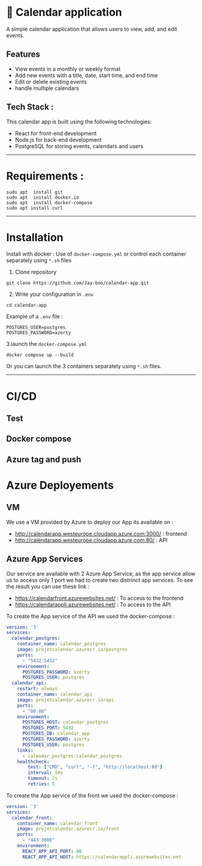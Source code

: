 # :round_pushpin: Calendar application

A simple calendar application that allows users to view, add, and edit events.

## Features

- View events in a monthly or weekly format
- Add new events with a title, date, start time, and end time
- Edit or delete existing events
- handle multiple calendars

## Tech Stack :

This calendar app is built using the following technologies:

- React for front-end development
- Node.js for back-end development
- PostgreSQL for storing events, calendars and  users

***

# Requirements :

 ```
sudo apt  install git
sudo apt  install docker.io
sudo apt  install docker-compose
sudo apt install curl
 ```
***

#  Installation

Install with docker : Use of `docker-compose.yml` or control each container separately using `*.sh` files

1. Clone repository
```
git clone https://github.com/Jay-boo/calendar-app.git
```

2. Write your configuration in `.env`
```
cd calendar-app
```
Example of a `.env` file :
```
POSTGRES_USER=postgres
POSTGRES_PASSWORD=azerty
```


3.launch the `docker-compose.yml`

```
docker compose up --build 
```

Or you can launch the 3 containers separately using `*.sh` files.



***

# CI/CD

## Test

## Docker compose

## Azure tag and push



# Azure Deployements 

## VM
We use a VM provided by Azure to deploy our App its available on :
+ http://calendarapp.westeurope.cloudapp.azure.com:3000/ : frontend
+ http://calendarapp.westeurope.cloudapp.azure.com:80/ : API
## Azure App Services

Our service are available with 2 Azure App Service, as the app service allow us to access only 1 port we had to create two distrinct app services.
To see the result you can use these link :
+ https://calendarfront.azurewebsites.net/ : To access to the frontend
+ https://calendarappli.azurewebsites.net/ : To access to the API

To create the App service of the API we used the docker-compose : 
```yml
version: '3'
services:
  calendar_postgres:
    container_name: calendar_postgres
    image: projetcalendar.azurecr.io/postgres
    ports:
      - "5432:5432"
    environment:
      POSTGRES_PASSWORD: azerty
      POSTGRES_USER: postgres
  calendar_api:
    restart: always
    container_name: calendar_api
    image: projetcalendar.azurecr.io/api
    ports:
      - "80:80"
    environment:
      POSTGRES_HOST: calendar_postgres
      POSTGRES_PORT: 5432
      POSTGRES_DB: calendar_app
      POSTGRES_PASSWORD: azerty
      POSTGRES_USER: postgres
    links:
      - calendar_postgres:calendar_postgres
    healthcheck:
        test: ["CMD", "curl", "-f", "http://localhost:80"]
        interval: 10s
        timeout: 2s
        retries: 5
```

To create the App service of the front we used the docker-compose : 
```yml 
version: '3'
services:
  calendar_front:
    container_name: calendar_front
    image: projetcalendar.azurecr.io/front
    ports:
      - "443:3000"
    environment:
      REACT_APP_API_PORT: 80
      REACT_APP_API_HOST: https://calendarappli.azurewebsites.net
```

